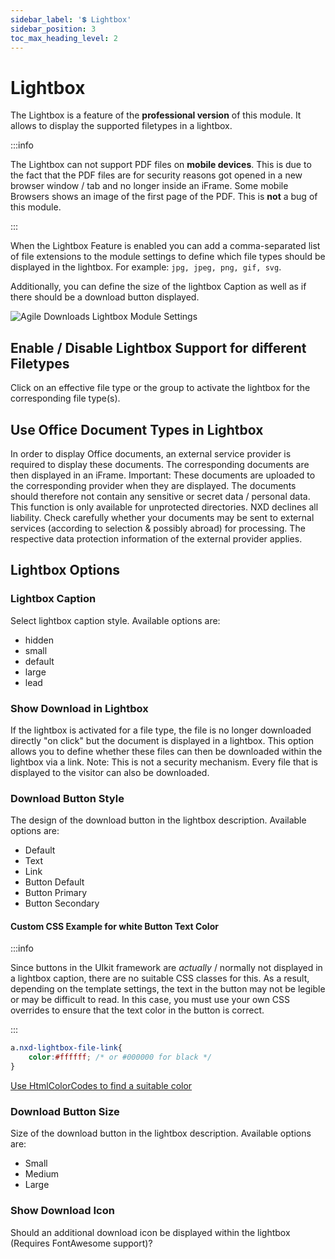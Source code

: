 ```yaml
---
sidebar_label: '💲 Lightbox'
sidebar_position: 3
toc_max_heading_level: 2
---
```


# Lightbox

The Lightbox is a feature of the **professional version** of this module. It allows to display the supported filetypes
in a lightbox.

:::info

The Lightbox can not support PDF files on <b>mobile devices</b>. This is due to the fact that the
PDF files
are for security reasons got opened in a new browser window / tab and no longer inside an iFrame. Some mobile Browsers
shows an image of the first page of the PDF. This is **not** a bug of this module.

:::

When the Lightbox Feature is enabled you can add a comma-separated list of file extensions to the module settings to
define which file types
should be displayed in the lightbox. For example: `jpg, jpeg, png, gif, svg`.

Additionally, you can define the size of the lightbox Caption as well as if there should be a download button displayed.

<img src="/img/agiledownloads/lightbox_preview_setup.png" alt="Agile Downloads Lightbox Module Settings" className="bordered" />

## Enable / Disable Lightbox Support for different Filetypes

Click on an effective file type or the group to activate the lightbox for the corresponding file type(s).

## Use Office Document Types in Lightbox

In order to display Office documents, an external service provider is required to display these documents. The
corresponding documents are then displayed in an iFrame. Important: These documents are uploaded to the corresponding
provider when they are displayed. The documents should therefore not contain any sensitive or secret data / personal
data. This function is only available for unprotected directories. NXD declines all liability. Check carefully whether
your documents may be sent to external services (according to selection & possibly abroad) for processing. The
respective data protection information of the external provider applies.

## Lightbox Options

### Lightbox Caption

Select lightbox caption style. Available options are:

- hidden
- small
- default
- large
- lead

### Show Download in Lightbox

If the lightbox is activated for a file type, the file is no longer downloaded directly "on click" but the document is
displayed in a lightbox. This option allows you to define whether these files can then be downloaded within the lightbox
via a link. Note: This is not a security mechanism. Every file that is displayed to the visitor can also be downloaded. 

### Download Button Style

The design of the download button in the lightbox description. Available options are:

- Default
- Text
- Link
- Button Default
- Button Primary
- Button Secondary


#### Custom CSS Example for white Button Text Color

:::info

Since buttons in the UIkit framework are *actually* / normally not displayed in a lightbox caption, there are no suitable CSS
classes for this. As a result, depending on the template settings, the text in the button may not be legible or may be
difficult to read. In this case, you must use your own CSS overrides to ensure that the text color in the button is
correct.

:::

```css
a.nxd-lightbox-file-link{
    color:#ffffff; /* or #000000 for black */
}
```

[Use HtmlColorCodes to find a suitable color](https://htmlcolorcodes.com/)

### Download Button Size

Size of the download button in the lightbox description. Available options are:

- Small
- Medium
- Large

### Show Download Icon

Should an additional download icon be displayed within the lightbox (Requires FontAwesome support)?

